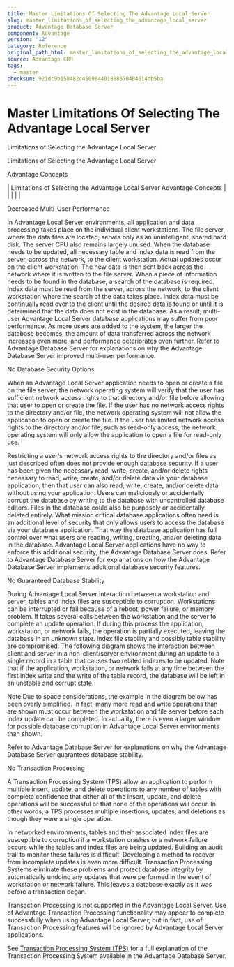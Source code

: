 ```yaml
---
title: Master Limitations Of Selecting The Advantage Local Server
slug: master_limitations_of_selecting_the_advantage_local_server
product: Advantage Database Server
component: Advantage
version: "12"
category: Reference
original_path_html: master_limitations_of_selecting_the_advantage_local_server.htm
source: Advantage CHM
tags:
  - master
checksum: 921dc9b158482c450984401888670404614db5ba
---
```


# Master Limitations Of Selecting The Advantage Local Server

Limitations of Selecting the Advantage Local Server

Limitations of Selecting the Advantage Local Server

Advantage Concepts

| Limitations of Selecting the Advantage Local Server  Advantage Concepts |  |  |  |  |

Decreased Multi-User Performance

In Advantage Local Server environments, all application and data processing takes place on the individual client workstations. The file server, where the data files are located, serves only as an unintelligent, shared hard disk. The server CPU also remains largely unused. When the database needs to be updated, all necessary table and index data is read from the server, across the network, to the client workstation. Actual updates occur on the client workstation. The new data is then sent back across the network where it is written to the file server. When a piece of information needs to be found in the database, a search of the database is required. Index data must be read from the server, across the network, to the client workstation where the search of the data takes place. Index data must be continually read over to the client until the desired data is found or until it is determined that the data does not exist in the database. As a result, multi-user Advantage Local Server database applications may suffer from poor performance. As more users are added to the system, the larger the database becomes, the amount of data transferred across the network increases even more, and performance deteriorates even further. Refer to Advantage Database Server for explanations on why the Advantage Database Server improved multi-user performance.

No Database Security Options

When an Advantage Local Server application needs to open or create a file on the file server, the network operating system will verify that the user has sufficient network access rights to that directory and/or file before allowing that user to open or create the file. If the user has no network access rights to the directory and/or file, the network operating system will not allow the application to open or create the file. If the user has limited network access rights to the directory and/or file, such as read-only access, the network operating system will only allow the application to open a file for read-only use.

Restricting a user's network access rights to the directory and/or files as just described often does not provide enough database security. If a user has been given the necessary read, write, create, and/or delete rights necessary to read, write, create, and/or delete data via your database application, then that user can also read, write, create, and/or delete data without using your application. Users can maliciously or accidentally corrupt the database by writing to the database with uncontrolled database editors. Files in the database could also be purposely or accidentally deleted entirely. What mission critical database applications often need is an additional level of security that only allows users to access the database via your database application. That way the database application has full control over what users are reading, writing, creating, and/or deleting data in the database. Advantage Local Server applications have no way to enforce this additional security; the Advantage Database Server does. Refer to Advantage Database Server for explanations on how the Advantage Database Server implements additional database security features.

No Guaranteed Database Stability

During Advantage Local Server interaction between a workstation and server, tables and index files are susceptible to corruption. Workstations can be interrupted or fail because of a reboot, power failure, or memory problem. It takes several calls between the workstation and the server to complete an update operation. If during this process the application, workstation, or network fails, the operation is partially executed, leaving the database in an unknown state. Index file stability and possibly table stability are compromised. The following diagram shows the interaction between client and server in a non-client/server environment during an update to a single record in a table that causes two related indexes to be updated. Note that if the application, workstation, or network fails at any time between the first index write and the write of the table record, the database will be left in an unstable and corrupt state.

Note Due to space considerations, the example in the diagram below has been overly simplified. In fact, many more read and write operations than are shown must occur between the workstation and file server before each index update can be completed. In actuality, there is even a larger window for possible database corruption in Advantage Local Server environments than shown.

Refer to Advantage Database Server for explanations on why the Advantage Database Server guarantees database stability.

No Transaction Processing

A Transaction Processing System (TPS) allow an application to perform multiple insert, update, and delete operations to any number of tables with complete confidence that either all of the insert, update, and delete operations will be successful or that none of the operations will occur. In other words, a TPS processes multiple insertions, updates, and deletions as though they were a single operation.

In networked environments, tables and their associated index files are susceptible to corruption if a workstation crashes or a network failure occurs while the tables and index files are being updated. Building an audit trail to monitor these failures is difficult. Developing a method to recover from incomplete updates is even more difficult. Transaction Processing Systems eliminate these problems and protect database integrity by automatically undoing any updates that were performed in the event of workstation or network failure. This leaves a database exactly as it was before a transaction began.

Transaction Processing is not supported in the Advantage Local Server. Use of Advantage Transaction Processing functionality may appear to complete successfully when using Advantage Local Server, but in fact, use of Transaction Processing features will be ignored by Advantage Local Server applications.

See [Transaction Processing System (TPS)](master_transaction_processing_system.md) for a full explanation of the Transaction Processing System available in the Advantage Database Server.
